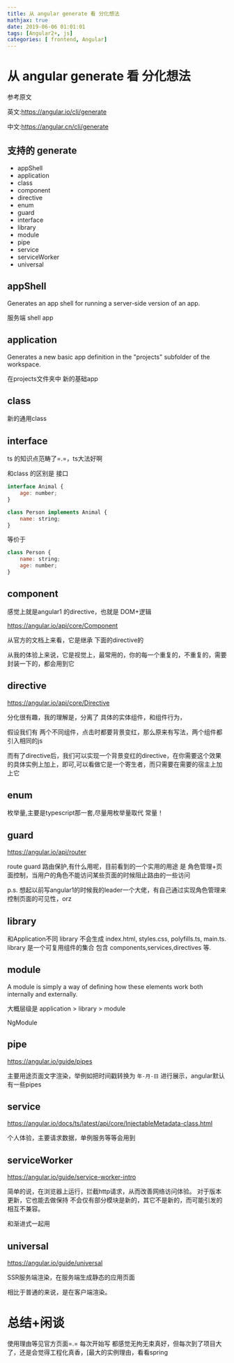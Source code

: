 ```yaml
---
title: 从 angular generate 看 分化想法
mathjax: true
date: 2019-06-06 01:01:01
tags: [Angular2+, js]
categories: [ frontend, Angular]
---
```


# 从 angular generate 看 分化想法

参考原文

英文:https://angular.io/cli/generate

中文:https://angular.cn/cli/generate

## 支持的 generate

 * appShell
 * application
 * class
 * component
 * directive
 * enum
 * guard
 * interface
 * library
 * module
 * pipe
 * service
 * serviceWorker
 * universal
 
<!-- more -->

## appShell

Generates an app shell for running a server-side version of an app.

服务端 shell app

## application

Generates a new basic app definition in the "projects" subfolder of the workspace.

在projects文件夹中 新的基础app

## class

新的通用class

## interface

ts 的知识点范畴了=.=，ts大法好啊

和class 的区别是 接口

```js
interface Animal {
    age: number;
}

class Person implements Animal {
    name: string;
}
```

等价于

```js
class Person {
    name: string;
    age: number;
}
```

## component

感觉上就是angular1 的directive，也就是 DOM+逻辑

https://angular.io/api/core/Component

从官方的文档上来看，它是继承 下面的directive的

从我的体验上来说，它是视觉上，最常用的，你的每一个重复的，不重复的，需要封装一下的，都会用到它

## directive

https://angular.io/api/core/Directive

分化很有趣，我的理解是，分离了 具体的实体组件，和组件行为，

假设我们有 两个不同组件，点击时都要背景变红，那么原来有写法，两个组件都引入相同的js

而有了directive后，我们可以实现一个背景变红的directive，在你需要这个效果的具体实例上加上，即可,可以看做它是一个寄生者，而只需要在需要的宿主上加上它

## enum

枚举量,主要是typescript那一套,尽量用枚举量取代 常量！

## guard

https://angular.io/api/router

route guard 路由保护,有什么用呢，目前看到的一个实用的用途 是 角色管理+页面控制，当用户的角色不能访问某些页面的时候阻止路由的一些访问

p.s. 想起以前写angular1的时候我的leader一个大佬，有自己通过实现角色管理来控制页面的可见性，orz

## library

和Application不同 library 不会生成 index.html, styles.css, polyfills.ts, main.ts. library 是一个可复用组件的集合 包含 components,services,directives 等.

## module

A module is simply a way of defining how these elements work both internally and externally.

大概层级是 application > library > module

NgModule

## pipe

https://angular.io/guide/pipes

主要用途页面文字渲染，举例如把时间戳转换为 `年-月-日` 进行展示，angular默认有一些pipes

## service

https://angular.io/docs/ts/latest/api/core/InjectableMetadata-class.html

个人体验，主要请求数据，单例服务等等会用到

## serviceWorker

https://angular.io/guide/service-worker-intro

简单的说，在浏览器上运行，拦截http请求，从而改善网络访问体验。 对于版本更新，它也能去做保持 不会仅有部分模块是新的，其它不是新的，而可能引发的相互不兼容。

和渐进式一起用

## universal

https://angular.io/guide/universal

SSR服务端渲染，在服务端生成静态的应用页面

相比于普通的来说，是在客户端渲染。

# 总结+闲谈

使用理由等见官方页面=.= 每次开始写 都感觉无拘无束真好，但每次到了项目大了，还是会觉得工程化真香，[最大的实例理由，看看spring

